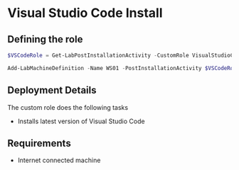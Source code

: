 # Visual Studio Code Install
## Defining the role
``` PowerShell
$VSCodeRole = Get-LabPostInstallationActivity -CustomRole VisualStudioCode

Add-LabMachineDefinition -Name WS01 -PostInstallationActivity $VSCodeRole
```

## Deployment Details
The custom role does the following tasks
- Installs latest version of Visual Studio Code

## Requirements
- Internet connected machine

